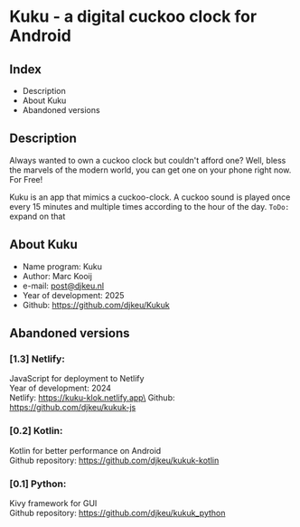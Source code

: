 # Kuku - a digital cuckoo clock for Android


## Index

- Description
- About Kuku
- Abandoned versions


## Description

Always wanted to own a cuckoo clock but couldn't afford one?
Well, bless the marvels of the modern world, you can get one on your phone right now. For Free!

Kuku is an app that mimics a cuckoo-clock. A cuckoo sound is played once every 15 minutes and multiple times according to the hour of the day.
`ToDo:` expand on that
 

## About Kuku

- Name program: Kuku
- Author: Marc Kooij
- e-mail: post@djkeu.nl
- Year of development: 2025
- Github: https://github.com/djkeu/Kukuk


## Abandoned versions

### [1.3] Netlify:
JavaScript for deployment to Netlify\
Year of development: 2024\
Netlify: https://kuku-klok.netlify.app\
Github: https://github.com/djkeu/kukuk-js

### [0.2] Kotlin:
Kotlin for better performance on Android\
Github repository: https://github.com/djkeu/kukuk-kotlin

### [0.1] Python:
Kivy framework for GUI\
Github repository: https://github.com/djkeu/kukuk_python
